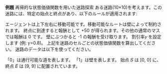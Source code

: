 __例題__
再帰的な状態価値関数を用いた迷路探索 ある迷路(10×10)を考えます。この迷路には、特定の始点と終点があり、以下のルールが適用されます:

エージェントは上下左右に移動可能です。移動可能なルートは壁によって制約されます。
終点に到達すると報酬として +50 が得られます。その他の通常のマスでは報酬は 0 です。
壁にぶつかると -1 の報酬を受け取ります。
割引率$𝛾$ を設定します (例: 𝛾=0.8)。 上記を迷路のセルごとの状態価値関数を算出してください。
迷路のデータは以下を使ってください。

「0」は通行可能な道を表します。
「1」は壁を表します。
始点 𝑆 は [0, 0] に、終点 𝐸 は [9, 9] に配置されています。

